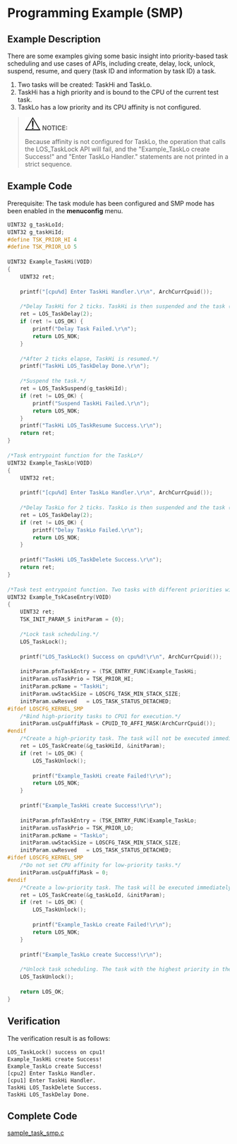 # Programming Example \(SMP\)<a name="EN-US_TOPIC_0311018324"></a>

## Example Description<a name="en-us_topic_0175921101_section43216539154246"></a>

There are some examples giving some basic insight into priority-based task scheduling and use cases of APIs, including create, delay, lock, unlock, suspend, resume, and query \(task ID and information by task ID\) a task.

1.  Two tasks will be created: TaskHi and TaskLo.
2.  TaskHi has a high priority and is bound to the CPU of the current test task.
3.  TaskLo has a low priority and its CPU affinity is not configured.

>![](public_sys-resources/icon-notice.gif) **NOTICE:** 
>
>Because affinity is not configured for TaskLo, the operation that calls the LOS\_TaskLock API will fail, and the "Example\_TaskLo create Success!" and "Enter TaskLo Handler." statements are not printed in a strict sequence.

## Example Code<a name="en-us_topic_0175921101_section567143124115"></a>

Prerequisite: The task module has been configured and SMP mode has been enabled in the  **menuconfig**  menu.

```c
UINT32 g_taskLoId;
UINT32 g_taskHiId;
#define TSK_PRIOR_HI 4
#define TSK_PRIOR_LO 5

UINT32 Example_TaskHi(VOID)
{
    UINT32 ret;

    printf("[cpu%d] Enter TaskHi Handler.\r\n", ArchCurrCpuid());

    /*Delay TaskHi for 2 ticks. TaskHi is then suspended and the task (g_taskLoId) with the highest priority among the rest will be executed first.*/
    ret = LOS_TaskDelay(2);
    if (ret != LOS_OK) {
        printf("Delay Task Failed.\r\n");
        return LOS_NOK;
    }

    /*After 2 ticks elapse, TaskHi is resumed.*/
    printf("TaskHi LOS_TaskDelay Done.\r\n");

    /*Suspend the task.*/
    ret = LOS_TaskSuspend(g_taskHiId);
    if (ret != LOS_OK) {
        printf("Suspend TaskHi Failed.\r\n");
        return LOS_NOK;
    }
    printf("TaskHi LOS_TaskResume Success.\r\n");
    return ret;
}

/*Task entrypoint function for the TaskLo*/
UINT32 Example_TaskLo(VOID)
{
    UINT32 ret;

    printf("[cpu%d] Enter TaskLo Handler.\r\n", ArchCurrCpuid());

    /*Delay TaskLo for 2 ticks. TaskLo is then suspended and the task (background task) with the highest priority among the rest will be executed first.*/
    ret = LOS_TaskDelay(2);
    if (ret != LOS_OK) {
        printf("Delay TaskLo Failed.\r\n");
        return LOS_NOK;
    }

    printf("TaskHi LOS_TaskDelete Success.\r\n");
    return ret;
}

/*Task test entrypoint function. Two tasks with different priorities will be created.*/
UINT32 Example_TskCaseEntry(VOID)
{
    UINT32 ret;
    TSK_INIT_PARAM_S initParam = {0};

    /*Lock task scheduling.*/
    LOS_TaskLock();

    printf("LOS_TaskLock() Success on cpu%d!\r\n", ArchCurrCpuid());

    initParam.pfnTaskEntry = (TSK_ENTRY_FUNC)Example_TaskHi;
    initParam.usTaskPrio = TSK_PRIOR_HI;
    initParam.pcName = "TaskHi";
    initParam.uwStackSize = LOSCFG_TASK_MIN_STACK_SIZE;
    initParam.uwResved   = LOS_TASK_STATUS_DETACHED;
#ifdef LOSCFG_KERNEL_SMP
    /*Bind high-priority tasks to CPU1 for execution.*/
    initParam.usCpuAffiMask = CPUID_TO_AFFI_MASK(ArchCurrCpuid());
#endif
    /*Create a high-priority task. The task will not be executed immediately after being created, because the scheduler of CPU1 is locked.*/
    ret = LOS_TaskCreate(&g_taskHiId, &initParam);
    if (ret != LOS_OK) {
        LOS_TaskUnlock();

        printf("Example_TaskHi create Failed!\r\n");
        return LOS_NOK;
    }

    printf("Example_TaskHi create Success!\r\n");

    initParam.pfnTaskEntry = (TSK_ENTRY_FUNC)Example_TaskLo;
    initParam.usTaskPrio = TSK_PRIOR_LO;
    initParam.pcName = "TaskLo";
    initParam.uwStackSize = LOSCFG_TASK_MIN_STACK_SIZE;
    initParam.uwResved   = LOS_TASK_STATUS_DETACHED;
#ifdef LOSCFG_KERNEL_SMP
    /*Do not set CPU affinity for low-priority tasks.*/
    initParam.usCpuAffiMask = 0;
#endif
    /*Create a low-priority task. The task will be executed immediately on other CPUs after being created, because the task is not bound to the current CPU though task scheduling is locked.*/
    ret = LOS_TaskCreate(&g_taskLoId, &initParam);
    if (ret != LOS_OK) {
        LOS_TaskUnlock();

        printf("Example_TaskLo create Failed!\r\n");
        return LOS_NOK;
    }

    printf("Example_TaskLo create Success!\r\n");

    /*Unlock task scheduling. The task with the highest priority in the Ready list will be executed.*/
    LOS_TaskUnlock();

    return LOS_OK;
}
```

## Verification<a name="en-us_topic_0175921101_section28642348111041"></a>

The verification result is as follows:

```
LOS_TaskLock() success on cpu1!
Example_TaskHi create Success!
Example_TaskLo create Success!
[cpu2] Enter TaskLo Handler.
[cpu1] Enter TaskHi Handler.
TaskHi LOS_TaskDelete Success.
TaskHi LOS_TaskDelay Done.
```

## Complete Code<a name="en-us_topic_0175921101_section9191152164712"></a>

[sample\_task\_smp.c](resource/sample_task_smp.c)

